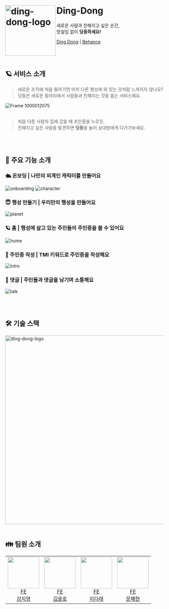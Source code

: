 

# <img width="160" align=left alt="ding-dong-logo" src="https://github.com/depromeet/Ding-dong-fe/assets/62633444/db00a3c0-4959-426e-9d1f-545efc22cfc6"> Ding-Dong 
새로운 사람과 친해지고 싶은 순간,<br/> 망설임 없이 **딩동하세요!**

<a href="https://ding-dong-planet.com/">Ding Dong</a> | <a href='https://www.behance.net/gallery/175602565/DingDong-TMI-'>Behance</a>

<br/>
<br/>

## 🪐 서비스 소개

  > 새로운 조직에 처음 들어가면 마치 다른 행성에 와 있는 것처럼 느껴지지 않나요? <br/> 
  딩동은 새로운 동아리에서 사람들과 친해지는 것을 돕는 서비스예요. <br/>
  
  ![Frame 1000012075](https://github.com/depromeet/Ding-dong-fe/assets/62633444/55d857cd-d18e-409d-b7bf-b42306202038)
  <br/>
  <br/>
  
  > 처음 다른 사람의 집에 갔을 때 초인종을 누르듯,  <br/>
  친해지고 싶은 사람을 발견하면 **딩동**을 눌러 상대방에게 다가가보세요.

<br/>
<br/>

## 💫 주요 기능 소개
### 🛳️ 온보딩 | 나만의 외계인 캐릭터를 만들어요 
![onboarding](https://github.com/depromeet/Ding-dong-fe/assets/62633444/e6bad261-b4be-4343-8f8c-f0b17483ef1d)
![character](https://github.com/depromeet/Ding-dong-fe/assets/62633444/cd503980-59c5-4752-a266-ab39faa7a54a)

### 😇 행성 만들기 | 우리만의 행성을 만들어요
![planet](https://github.com/depromeet/Ding-dong-fe/assets/62633444/d50a07d2-a9a3-45dc-ad61-82fff1514854)

### 🪐 홈 | 행성에 살고 있는 주민들의 주민증을 볼 수 있어요
![home](https://github.com/depromeet/Ding-dong-fe/assets/62633444/f04393b0-a4b1-4e15-97d8-487e6456c1a3)
### 📝 주민증 작성 | TMI 키워드로 주민증을 작성해요
![intro](https://github.com/depromeet/Ding-dong-fe/assets/62633444/f55416bb-2865-40ab-8c43-eaf82ed43f03)

### 💬 댓글 | 주민들과 댓글을 남기며 소통해요
![talk](https://github.com/depromeet/Ding-dong-fe/assets/62633444/13d43192-1672-4e4f-87a0-ea023f9c6479)


<br/>
<br/>

## 🛠️ 기술 스택
<img width="600" align=center alt="ding-dong-logo" src="https://github.com/depromeet/Ding-dong-fe/assets/62633444/b5b59d8d-53e3-4862-87a1-84ce6b0fb2e4"/>


<br/>
<br/>

## 👪 팀원 소개 
<table>

<tr>
  <td align=center>
    <a href="https://github.com/99-zziy">
    <img src="https://github.com/99-zziy.png" width="100px" />
    <br/>
    FE 
    <br/>
    강지영
    </a>
  </td>
 
  <td align=center>
    <a href="https://github.com/kimyouknow">
    <img src="https://github.com/kimyouknow.png" width="100px" />
    <br/>
    FE 
    <br/>
    김윤호
    </a>
  </td>
  
  <td align=center>
    <a href="https://github.com/darae07">
    <img src="https://github.com/darae07.png" width="100px"  />
    <br/>
    FE 
    <br/>
    이다래
    </a>
  </td>
  
  <td align=center>
    <a href="https://github.com/hyehyeonmoon">
    <img src="https://github.com/hyehyeonmoon.png" width="100px"  />
    <br/>
    FE 
    <br/>
    문혜현
    </a>
  </td>
  
</tr>
</table>
